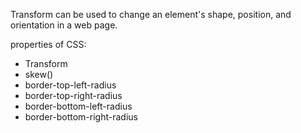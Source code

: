 Transform can be used to change an element's shape, position, and orientation in a web page.

properties of CSS:
* Transform
* skew()
* border-top-left-radius
* border-top-right-radius
* border-bottom-left-radius
* border-bottom-right-radius
